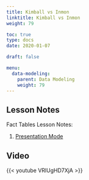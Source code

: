 ```yaml
---
title: Kimball vs Inmon
linktitle: Kimball vs Inmon
weight: 79

toc: true
type: docs
date: 2020-01-07

draft: false

menu:
  data-modeling:
    parent: Data Modeling
    weight: 79
---
```


## Lesson Notes

Fact Tables Lesson Notes:

1. [Presentation Mode](../04-schema-types-ps.pdf)

## Video

{{< youtube VRlUgHD7XjA >}}
